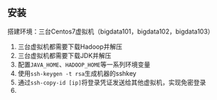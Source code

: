 ## 安装
搭建环境：三台Centos7虚拟机（bigdata101，bigdata102，bigdata103）


1. 三台虚拟机都需要下载Hadoop并解压
2. 三台虚拟机都需要下载JDK并解压
3. 配置`JAVA_HOME`、`HADOOP_HOME`等一系列环境变量
4. 使用`ssh-keygen -t rsa`生成机器的sshkey
5. 通过`ssh-copy-id [ip]`将登录凭证发送给其他虚拟机，实现免密登录
6. 